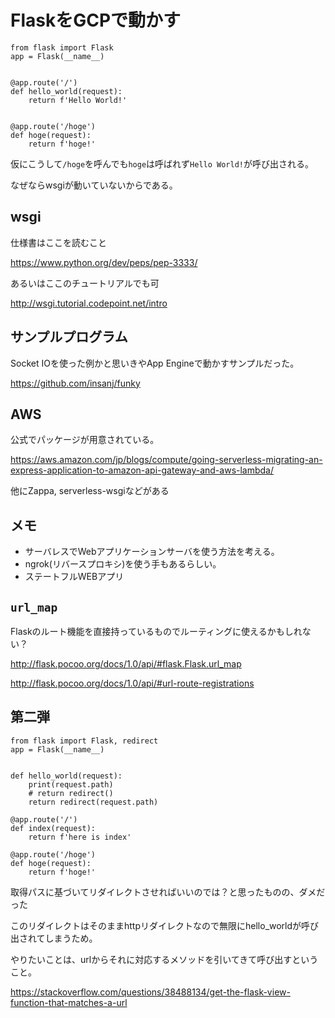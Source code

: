 # FlaskをGCPで動かす

```
from flask import Flask
app = Flask(__name__)


@app.route('/')
def hello_world(request):
    return f'Hello World!'


@app.route('/hoge')
def hoge(request):
    return f'hoge!'
```

仮にこうして`/hoge`を呼んでも`hoge`は呼ばれず`Hello World!`が呼び出される。

なぜならwsgiが動いていないからである。


## wsgi

仕様書はここを読むこと

https://www.python.org/dev/peps/pep-3333/

あるいはここのチュートリアルでも可

http://wsgi.tutorial.codepoint.net/intro

## サンプルプログラム

Socket IOを使った例かと思いきやApp Engineで動かすサンプルだった。

https://github.com/insanj/funky

## AWS

公式でパッケージが用意されている。

https://aws.amazon.com/jp/blogs/compute/going-serverless-migrating-an-express-application-to-amazon-api-gateway-and-aws-lambda/

他にZappa, serverless-wsgiなどがある

## メモ

 - サーバレスでWebアプリケーションサーバを使う方法を考える。
 - ngrok(リバースプロキシ)を使う手もあるらしい。
 - ステートフルWEBアプリ

## `url_map`

Flaskのルート機能を直接持っているものでルーティングに使えるかもしれない？

http://flask.pocoo.org/docs/1.0/api/#flask.Flask.url_map

http://flask.pocoo.org/docs/1.0/api/#url-route-registrations

## 第二弾

```
from flask import Flask, redirect
app = Flask(__name__)


def hello_world(request):
    print(request.path)
    # return redirect()
    return redirect(request.path)

@app.route('/')
def index(request):
    return f'here is index'

@app.route('/hoge')
def hoge(request):
    return f'hoge!'
```

取得パスに基づいてリダイレクトさせればいいのでは？と思ったものの、ダメだった

このリダイレクトはそのままhttpリダイレクトなので無限にhello_worldが呼び出されてしまうため。

やりたいことは、urlからそれに対応するメソッドを引いてきて呼び出すということ。

https://stackoverflow.com/questions/38488134/get-the-flask-view-function-that-matches-a-url

